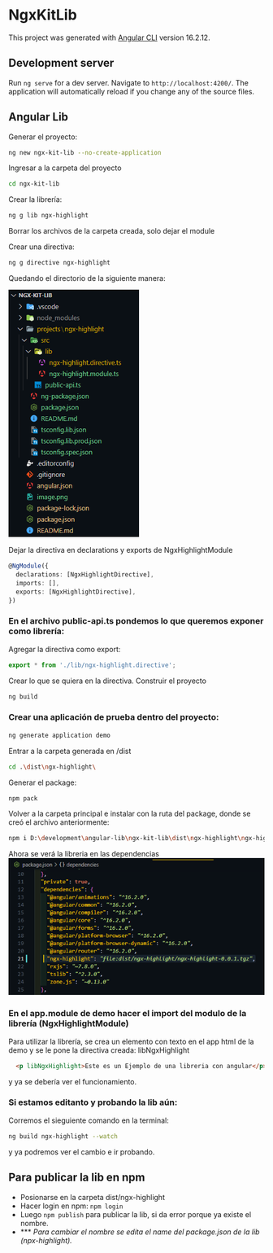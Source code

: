 # NgxKitLib

This project was generated with [Angular CLI](https://github.com/angular/angular-cli) version 16.2.12.

## Development server

Run `ng serve` for a dev server. Navigate to `http://localhost:4200/`. The application will automatically reload if you change any of the source files.

## Angular Lib

Generar el proyecto:
```bash
ng new ngx-kit-lib --no-create-application
```

Ingresar a la carpeta del proyecto
```bash
cd ngx-kit-lib
```

Crear la librería:
```bash
ng g lib ngx-highlight
```

Borrar los archivos de la carpeta creada, solo dejar el module

Crear una directiva:
```bash
ng g directive ngx-highlight
```

Quedando el directorio de la siguiente manera:

![Directorio](image-1.png)

Dejar la directiva en declarations y exports de NgxHighlightModule

```typescript
@NgModule({
  declarations: [NgxHighlightDirective],
  imports: [],
  exports: [NgxHighlightDirective],
})
```

### En el archivo public-api.ts pondemos lo que queremos exponer como librería:
Agregar la directiva como export:
```typescript
export * from './lib/ngx-highlight.directive';
```

Crear lo que se quiera en la directiva.
Construir el proyecto
```bash
ng build
```

### Crear una aplicación de prueba dentro del proyecto:
```bash
ng generate application demo
```

Entrar a la carpeta generada en /dist
```bash
cd .\dist\ngx-highlight\
```

Generar el package:
```bash
npm pack
```

Volver a la carpeta principal e instalar con la ruta del package, donde se creó el archivo anteriormente:
```bash
npm i D:\development\angular-lib\ngx-kit-lib\dist\ngx-highlight\ngx-highlight-0.0.1.tgz
```
Ahora se verá la libreria en las dependencias
![Dependencias](image-2.png)

### En el app.module de demo hacer el import del modulo de la librería (NgxHighlightModule)
Para utilizar la librería, se crea un elemento con texto en el app html de la demo y
se le pone la directiva creada: libNgxHighlight

```html
  <p libNgxHighlight>Este es un Ejemplo de una libreria con angular</p>
```

y ya se debería ver el funcionamiento.

### Si estamos editanto y probando la lib aún:
Corremos el sieguiente comando en la terminal:
```bash
ng build ngx-highlight --watch
```
y ya podremos ver el cambio e ir probando.


## Para publicar la lib en npm

- Posionarse en la carpeta dist/ngx-highlight
- Hacer login en npm: ```npm login```
- Luego ```npm publish``` para publicar la lib, si da error porque ya existe el nombre.
- *** _Para cambiar el nombre se edita el name del package.json de la lib (npx-highlight)._